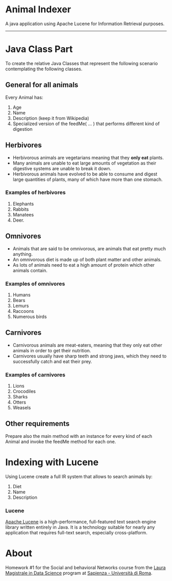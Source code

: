 # Animal Indexer

A java application using Apache Lucene for Information Retrieval purposes.

---

# Java Class Part

To create the relative Java Classes that represent the following scenario contemplating the following classes.

## General for all animals

Every Animal has:

1. Age
1. Name
1. Description (keep it from Wikipedia)  
1. Specialized version of the feedMe( ... ) that performs different kind of digestion

## Herbivores

- Herbivorous animals are vegetarians meaning that they **only eat** plants. 
- Many animals are unable to eat large amounts of vegetation as their digestive systems are unable to break it down. 
- Herbivorous animals have evolved to be able to consume and digest large quantities of plants, many of which have more than one stomach. 

### Examples of herbivores

1. Elephants
1. Rabbits
1. Manatees
1. Deer.

## Omnivores

- Animals that are said to be omnivorous, are animals that eat pretty much anything. 
- An omnivorous diet is made up of both plant matter and other animals.
- As lots of animals need to eat a high amount of protein which other animals contain. 

### Examples of omnivores

1. Humans
1. Bears
1. Lemurs
1. Raccoons
1. Numerous birds

## Carnivores

- Carnivorous animals are meat-eaters, meaning that they only eat other animals in order to get their nutrition. 
- Carnivores usually have sharp teeth and strong jaws, which they need to successfully catch and eat their prey. 

### Examples of carnivores

1. Lions
1. Crocodiles
1. Sharks
1. Otters
1. Weasels

## Other requirements

Prepare also the main method with an instance for every kind of each Animal and invoke the feedMe method for each one.

# Indexing with Lucene

Using Lucene create a full IR system that allows to search animals by:

1. Diet
1. Name
1. Description

### Lucene

[Apache Lucene](https://lucene.apache.org/core/) is a high-performance, full-featured text search engine library written entirely in Java. It is a technology suitable for nearly any application that requires full-text search, especially cross-platform.

# About

Homework #1 for the Social and behavioral Networks course from the [Laura Magistrale in Data Science](http://datascience.i3s.uniroma1.it/it) program at [Sapienza - Università di Roma](https://www.uniroma1.it/it/). 
